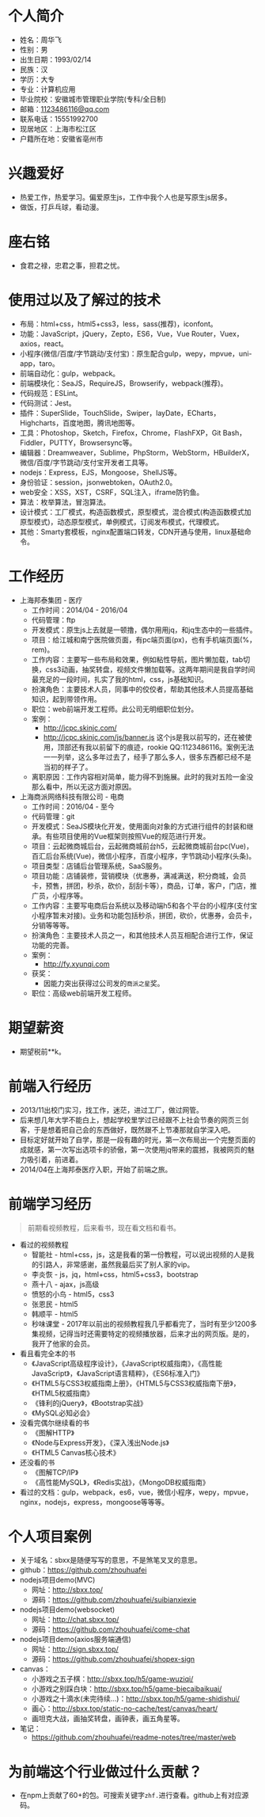 # 个人简介
* 姓名：周华飞
* 性别：男
* 出生日期：1993/02/14
* 民族：汉
* 学历：大专
* 专业：计算机应用
* 毕业院校：安徽城市管理职业学院(专科/全日制)
* 邮箱：1123486116@qq.com
* 联系电话：15551992700
* 现居地区：上海市松江区
* 户籍所在地：安徽省亳州市

# 兴趣爱好
* 热爱工作，热爱学习。偏爱原生js，工作中我个人也是写原生js居多。
* 做饭，打乒乓球，看动漫。

# 座右铭
* 食君之禄，忠君之事，担君之忧。

# 使用过以及了解过的技术
* 布局：html+css，html5+css3，less，sass(推荐)，iconfont。
* 功能：JavaScript，jQuery，Zepto，ES6，Vue，Vue Router，Vuex，axios，react。
* 小程序(微信/百度/字节跳动/支付宝)：原生配合gulp，wepy，mpvue，uni-app，taro。
* 前端自动化：gulp，webpack。
* 前端模块化：SeaJS，RequireJS，Browserify，webpack(推荐)。
* 代码规范：ESLint。
* 代码测试：Jest。
* 插件：SuperSlide，TouchSlide，Swiper，layDate，ECharts，Highcharts，百度地图，腾讯地图等。
* 工具：Photoshop，Sketch，Firefox，Chrome，FlashFXP，Git Bash，Fiddler，PUTTY，Browsersync等。
* 编辑器：Dreamweaver，Sublime，PhpStorm，WebStorm，HBuilderX，微信/百度/字节跳动/支付宝开发者工具等。
* nodejs：Express，EJS，Mongoose，ShellJS等。
* 身份验证：session，jsonwebtoken，OAuth2.0。
* web安全：XSS，XST，CSRF，SQL注入，iframe防钓鱼。
* 算法：枚举算法，冒泡算法。
* 设计模式：工厂模式，构造函数模式，原型模式，混合模式(构造函数模式加原型模式)，动态原型模式，单例模式，订阅发布模式，代理模式。
* 其他：Smarty套模板，nginx配置端口转发，CDN开通与使用，linux基础命令。

# 工作经历
* 上海邦泰集团 - 医疗
    - 工作时间：2014/04 - 2016/04
    - 代码管理：ftp
    - 开发模式：原生js上去就是一顿撸，偶尔用用jq，和jq生态中的一些插件。
    - 项目：给江城和南宁医院做页面，有pc端页面(px)，也有手机端页面(%，rem)。
    - 工作内容：主要写一些布局和效果，例如粘性导航，图片懒加载，tab切换，css3动画，抽奖转盘，视频文件懒加载等。这两年期间是我自学时间最充足的一段时间，扎实了我的html，css，js基础知识。
    - 扮演角色：主要技术人员，同事中的佼佼者，帮助其他技术人员提高基础知识，起到带领作用。
    - 职位：web前端开发工程师。此公司无明细职位划分。
    - 案例：
        - http://jcpc.skinjc.com/
        - http://jcpc.skinjc.com/js/banner.js 这个js是我以前写的，还在被使用，顶部还有我以前留下的痕迹，rookie QQ:1123486116。案例无法一一列举，这么多年过去了，经手了那么多人，很多东西都已经不是当初的样子了。
    - 离职原因：工作内容相对简单，能力得不到施展。此时的我对五险一金没那么看中，所以无这方面对原因。
* 上海商派网络科技有限公司 - 电商
    - 工作时间：2016/04 - 至今
    - 代码管理：git
    - 开发模式：SeaJS模块化开发，使用面向对象的方式进行组件的封装和继承。有些项目使用的Vue框架则按照Vue的规范进行开发。
    - 项目：云起微商城后台，云起微商城前台h5，云起微商城前台pc(Vue)，百汇后台系统(Vue)，微信小程序，百度小程序，字节跳动小程序(头条)。
    - 项目类型：店铺后台管理系统，SaaS服务。
    - 项目功能：店铺装修，营销模块（优惠券，满减满送，积分商城，会员卡，预售，拼团，秒杀，砍价，刮刮卡等），商品，订单，客户，门店，推广员，小程序等。
    - 工作内容：主要写电商后台系统以及移动端h5和各个平台的小程序(支付宝小程序暂未对接)。业务和功能包括秒杀，拼团，砍价，优惠券，会员卡，分销等等等。
    - 扮演角色：主要技术人员之一，和其他技术人员互相配合进行工作，保证功能的完善。
    - 案例：
        - http://fy.xyunqi.com
    - 获奖：
        - 因能力突出获得过公司发的```商派之星```奖。
    - 职位：高级web前端开发工程师。

# 期望薪资
* 期望税前**k。

# 前端入行经历
* 2013/11出校门实习，找工作，迷茫，进过工厂，做过网管。
* 后来想几年大学不能白上，想起学校里学过已经跟不上社会节奏的网页三剑客，于是想着把自己会的东西做好，既然跟不上节凑那就自学深入吧。
* 目标定好就开始了自学，那是一段有趣的时光，第一次布局出一个完整页面的成就感，第一次写出选项卡的骄傲，第一次使用jq带来的震撼，我被网页的魅力吸引着，前进着。
* 2014/04在上海邦泰医疗入职，开始了前端之旅。

# 前端学习经历
> 前期看视频教程，后来看书，现在看文档和看书。
* 看过的视频教程
    - 智能社 - html+css，js，这是我看的第一份教程，可以说出视频的人是我的引路人，非常感谢，虽然我最后买了别人家的vip。
    - 李炎恢 - js，jq，html+css，html5+css3，bootstrap
    - 燕十八 - ajax，js高级
    - 愤怒的小鸟 - html5，css3
    - 张恩民 - html5
    - 韩顺平 - html5
    - 秒味课堂 - 2017年以前出的视频教程我几乎都看完了，当时有至少1200多集视频，记得当时还需要特定的视频播放器，后来才出的网页版。是的，我开了他家的会员。
* 看且看完全本的书
    - 《JavaScript高级程序设计》，《JavaScript权威指南》，《高性能JavaScript》，《JavaScript语言精粹》，《ES6标准入门》
    - 《HTML5与CSS3权威指南上册》，《HTML5与CSS3权威指南下册》，《HTML5权威指南》
    - 《锋利的jQuery》，《Bootstrap实战》
    - 《MySQL必知必会》
* 没看完偶尔继续看的书
    - 《图解HTTP》
    - 《Node与Express开发》，《深入浅出Node.js》
    - 《HTML5 Canvas核心技术》
* 还没看的书
    - 《图解TCP/IP》
    - 《高性能MySQL》，《Redis实战》，《MongoDB权威指南》
* 看过的文档：gulp，webpack，es6，vue，微信小程序，wepy，mpvue，nginx，nodejs，express，mongoose等等等。

# 个人项目案例
* 关于域名：sbxx是随便写写的意思，不是煞笔叉叉的意思。
* github：https://github.com/zhouhuafei
* nodejs项目demo(MVC)
    - 网址：http://sbxx.top/
    - 源码：https://github.com/zhouhuafei/suibianxiexie
* nodejs项目demo(websocket)
    - 网址：http://chat.sbxx.top/
    - 源码：https://github.com/zhouhuafei/come-chat
* nodejs项目demo(axios服务端通信)
    - 网址：http://sign.sbxx.top/
    - 源码：https://github.com/zhouhuafei/shopex-sign
* canvas：
    - 小游戏之五子棋：http://sbxx.top/h5/game-wuziqi/
    - 小游戏之别踩白块：http://sbxx.top/h5/game-biecaibaikuai/
    - 小游戏之十滴水(未完待续...)：http://sbxx.top/h5/game-shidishui/
    - 画心：http://sbxx.top/static-no-cache/test/canvas/heart/
    - 画坦克大战，画抽奖转盘，画钟表，画五角星等。
* 笔记：
    - https://github.com/zhouhuafei/readme-notes/tree/master/web

# 为前端这个行业做过什么贡献？
* 在npm上贡献了60+的包。可搜索关键字```zhf.```进行查看。github上有对应源码。
